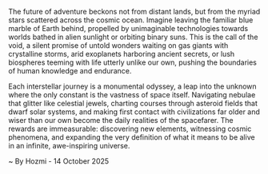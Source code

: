 
The future of adventure beckons not from distant lands, but from the myriad stars scattered across the cosmic ocean. Imagine leaving the familiar blue marble of Earth behind, propelled by unimaginable technologies towards worlds bathed in alien sunlight or orbiting binary suns. This is the call of the void, a silent promise of untold wonders waiting on gas giants with crystalline storms, arid exoplanets harboring ancient secrets, or lush biospheres teeming with life utterly unlike our own, pushing the boundaries of human knowledge and endurance.

Each interstellar journey is a monumental odyssey, a leap into the unknown where the only constant is the vastness of space itself. Navigating nebulae that glitter like celestial jewels, charting courses through asteroid fields that dwarf solar systems, and making first contact with civilizations far older and wiser than our own become the daily realities of the spacefarer. The rewards are immeasurable: discovering new elements, witnessing cosmic phenomena, and expanding the very definition of what it means to be alive in an infinite, awe-inspiring universe.

~ By Hozmi - 14 October 2025
